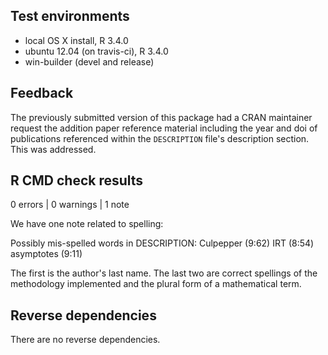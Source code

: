## Test environments
* local OS X install, R 3.4.0
* ubuntu 12.04 (on travis-ci), R 3.4.0
* win-builder (devel and release)

## Feedback

The previously submitted version of this package had a CRAN maintainer request
the addition paper reference material including the year and doi of publications
referenced within the `DESCRIPTION` file's description section.
This was addressed. 

## R CMD check results

0 errors | 0 warnings | 1 note

We have one note related to spelling:

Possibly mis-spelled words in DESCRIPTION:
  Culpepper (9:62)
  IRT (8:54)
  asymptotes (9:11)

The first is the author's last name. The last two are correct spellings of
the methodology implemented and the plural form of a mathematical term.

## Reverse dependencies

There are no reverse dependencies.
